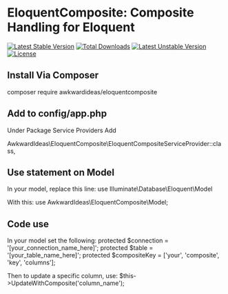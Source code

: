 # EloquentComposite: Composite Handling for Eloquent

[![Latest Stable Version](https://poser.pugx.org/awkwardideas/eloquentcomposite/v/stable)](https://packagist.org/packages/awkwardideas/eloquentcomposite)
[![Total Downloads](https://poser.pugx.org/awkwardideas/eloquentcomposite/downloads)](https://packagist.org/packages/awkwardideas/eloquentcomposite)
[![Latest Unstable Version](https://poser.pugx.org/awkwardideas/eloquentcomposite/v/unstable)](https://packagist.org/packages/awkwardideas/eloquentcomposite)
[![License](https://poser.pugx.org/awkwardideas/eloquentcomposite/license)](https://packagist.org/packages/awkwardideas/eloquentcomposite)

## Install Via Composer

composer require awkwardideas/eloquentcomposite

## Add to config/app.php

Under Package Service Providers Add

AwkwardIdeas\EloquentComposite\EloquentCompositeServiceProvider::class,

## Use statement on Model

In your model, replace this line:
use Illuminate\Database\Eloquent\Model

With this:
use AwkwardIdeas\EloquentComposite\Model;


## Code use

In your model set the following:
protected $connection = '[your_connection_name_here]';
protected $table = '[your_table_name_here]';
protected $compositeKey = ['your', 'composite', 'key', 'columns'];

Then to update a specific column, use:
$this->UpdateWithComposite('column_name');

